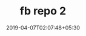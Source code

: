 ---
title: "fb repo 2"
org_name: "Facebook"
date: 2019-04-07T02:07:48+05:30
type: "organisations"


---